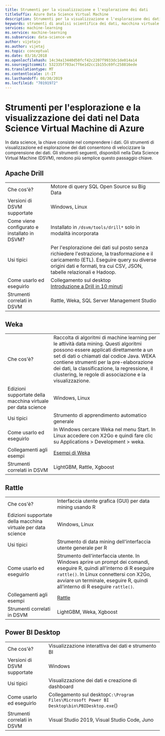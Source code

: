 ```yaml
---
title: Strumenti per la visualizzazione e l'esplorazione dei dati
titleSuffix: Azure Data Science Virtual Machine
description: Strumenti per la visualizzazione e l'esplorazione dei dati per la macchina virtuale per data science.
keywords: strumenti di analisi scientifica dei dati, macchina virtuale per l'analisi scientifica dei dati, strumenti per l'analisi scientifica dei dati, analisi scientifica dei dati per Linux
services: machine-learning
ms.service: machine-learning
ms.subservice: data-science-vm
author: vijetajo
ms.author: vijetaj
ms.topic: conceptual
ms.date: 03/16/2018
ms.openlocfilehash: 14c34a13440d50fcf42c2207f9933dc1de014a14
ms.sourcegitcommit: 532335f703ac7f6e1d2cc1b155c69fc258816ede
ms.translationtype: MT
ms.contentlocale: it-IT
ms.lasthandoff: 08/30/2019
ms.locfileid: "70191972"
---
```

# <a name="data-exploration-and-visualization-tools-on-the-azure-data-science-virtual-machine"></a>Strumenti per l'esplorazione e la visualizzazione dei dati nel Data Science Virtual Machine di Azure

In data science, la chiave consiste nel comprendere i dati. Gli strumenti di visualizzazione ed esplorazione dei dati consentono di velocizzare la comprensione dei dati. Gli strumenti seguenti, disponibili nella Data Science Virtual Machine (DSVM), rendono più semplice questo passaggio chiave.

## <a name="apache-drill"></a>Apache Drill
|    |           |
| ------------- | ------------- |
| Che cos'è?   | Motore di query SQL Open Source su Big Data    |
| Versioni di DSVM supportate      | Windows, Linux  |
| Come viene configurato e installato in DSVM?      |  Installato in `/dsvm/tools/drill*` solo in modalità incorporata   |
| Usi tipici      |  Per l'esplorazione dei dati sul posto senza richiedere l'estrazione, la trasformazione e il caricamento (ETL). Eseguire query su diverse origini dati e formati, tra cui CSV, JSON, tabelle relazionali e Hadoop.     |
| Come usarlo ed eseguirlo      | Collegamento sul desktop  <br/> [Introduzione a Drill in 10 minuti](https://drill.apache.org/docs/drill-in-10-minutes/)  |
| Strumenti correlati in DSVM      |   Rattle, Weka, SQL Server Management Studio      |

## <a name="weka"></a>Weka
|    |           |
| ------------- | ------------- |
| Che cos'è?   |  Raccolta di algoritmi di machine learning per le attività data mining. Questi algoritmi possono essere applicati direttamente a un set di dati o chiamati dal codice Java. WEKA contiene strumenti per la pre-elaborazione dei dati, la classificazione, la regressione, il clustering, le regole di associazione e la visualizzazione. |
| Edizioni supportate della macchina virtuale per data science     | Windows, Linux     |
| Usi tipici      | Strumento di apprendimento automatico generale     |
| Come usarlo ed eseguirlo      | In Windows cercare Weka nel menu Start. In Linux accedere con X2Go e quindi fare clic su Applications > Development > weka. |
| Collegamenti agli esempi      | [Esempi di Weka](https://www.cs.waikato.ac.nz/ml/weka/documentation.html) |
| Strumenti correlati in DSVM      |LightGBM, Rattle, Xgboost   |

## <a name="rattle"></a>Rattle
|    |           |
| ------------- | ------------- |
| Che cos'è?   |   Interfaccia utente grafica (GUI) per data mining usando R   |
| Edizioni supportate della macchina virtuale per data science     | Windows, Linux     |
| Usi tipici      | Strumento di data mining dell'interfaccia utente generale per R    |
| Come usarlo ed eseguirlo      | Strumento dell'interfaccia utente. In Windows aprire un prompt dei comandi, eseguire R, quindi all'interno di R eseguire `rattle()`. In Linux connettersi con X2Go, avviare un terminale, eseguire R, quindi all'interno di R eseguire `rattle()`. |
| Collegamenti agli esempi      | [Rattle](https://togaware.com/onepager/) |
| Strumenti correlati in DSVM      |LightGBM, Weka, Xgboost   |

## <a name="power-bi-desktop"></a>Power BI Desktop 
|    |           |
| ------------- | ------------- |
| Che cos'è?   | Visualizzazione interattiva dei dati e strumento BI    |
| Versioni di DSVM supportate      | Windows  |
| Usi tipici      |  Visualizzazione dei dati e creazione di dashboard   |
| Come usarlo ed eseguirlo      | Collegamento sul desktop`C:\Program Files\Microsoft Power BI Desktop\bin\PBIDesktop.exe`()      |
| Strumenti correlati in DSVM      |   Visual Studio 2019, Visual Studio Code, Juno      |

